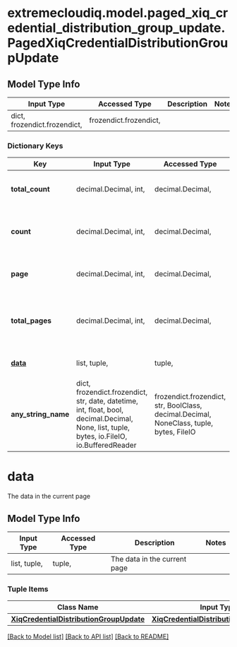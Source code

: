 # extremecloudiq.model.paged_xiq_credential_distribution_group_update.PagedXiqCredentialDistributionGroupUpdate

## Model Type Info
Input Type | Accessed Type | Description | Notes
------------ | ------------- | ------------- | -------------
dict, frozendict.frozendict,  | frozendict.frozendict,  |  | 

### Dictionary Keys
Key | Input Type | Accessed Type | Description | Notes
------------ | ------------- | ------------- | ------------- | -------------
**total_count** | decimal.Decimal, int,  | decimal.Decimal,  | The total element count | value must be a 64 bit integer
**count** | decimal.Decimal, int,  | decimal.Decimal,  | The element count of the current page | value must be a 32 bit integer
**page** | decimal.Decimal, int,  | decimal.Decimal,  | The current page number | value must be a 32 bit integer
**total_pages** | decimal.Decimal, int,  | decimal.Decimal,  | The total page number based on request page size | value must be a 32 bit integer
**[data](#data)** | list, tuple,  | tuple,  | The data in the current page | [optional] 
**any_string_name** | dict, frozendict.frozendict, str, date, datetime, int, float, bool, decimal.Decimal, None, list, tuple, bytes, io.FileIO, io.BufferedReader | frozendict.frozendict, str, BoolClass, decimal.Decimal, NoneClass, tuple, bytes, FileIO | any string name can be used but the value must be the correct type | [optional]

# data

The data in the current page

## Model Type Info
Input Type | Accessed Type | Description | Notes
------------ | ------------- | ------------- | -------------
list, tuple,  | tuple,  | The data in the current page | 

### Tuple Items
Class Name | Input Type | Accessed Type | Description | Notes
------------- | ------------- | ------------- | ------------- | -------------
[**XiqCredentialDistributionGroupUpdate**](XiqCredentialDistributionGroupUpdate.md) | [**XiqCredentialDistributionGroupUpdate**](XiqCredentialDistributionGroupUpdate.md) | [**XiqCredentialDistributionGroupUpdate**](XiqCredentialDistributionGroupUpdate.md) |  | 

[[Back to Model list]](../../README.md#documentation-for-models) [[Back to API list]](../../README.md#documentation-for-api-endpoints) [[Back to README]](../../README.md)

